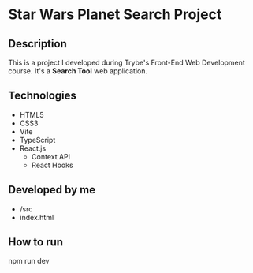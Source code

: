 # Star Wars Planet Search Project
## Description
This is a project I developed during Trybe's Front-End Web Development course. It's a **Search Tool** web application.

## Technologies
- HTML5
- CSS3
- Vite
- TypeScript
- React.js
  - Context API
  - React Hooks

## Developed by me
- /src
- index.html

## How to run
npm run dev
